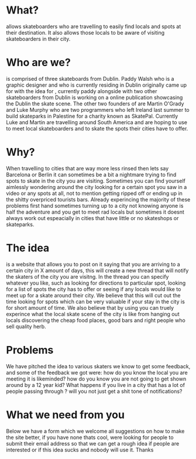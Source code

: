 # What?
<site name> allows skateboarders who are travelling to easily find locals and spots at their destination. It also allows those locals to be aware of visiting skateboarders in their city.

# Who are we?
<site name> is comprised of three skateboards from Dublin. Paddy Walsh who is a graphic designer and who is currently residing in Dublin originally came up for with the idea for <site name>, currently paddy alongside with two other skateboarders from Dublin is working on a online publication showcasing the Dublin the skate scene. The other two founders of <site name> are Martin O'Grady and Luke Murphy who are two programmers who left Ireland last summer to build skateparks in Palestine for a charity known as SkatePal. Currently Luke and Martin are travelling around South America and are hoping to use <site name> to meet local skateboarders and to skate the spots their cities have to offer. 

# Why?
When travelling to cities that are way more less rinsed then lets say Barcelona or Berlin it can sometimes be a bit a nightmare trying to find spots to skate in the city you are visiting. Sometimes you can find yourself aimlessly wondering around the city looking for a certain spot you saw in a video or any spots at all, not to mention getting ripped off or ending up in the shitty overpriced tourists bars. Already experincing the majority of these problems first hand sometimes turning up to a city not knowing anyone is half the adventure and you get to meet rad locals but sometimes it doesnt always work out espeacially in cities that have little or no skateshops or skateparks.  

# The idea
<site name> is a website that allows you to post on it saying that you are arriving to a certain city in X amount of days, this will create a new thread that will notify the skaters of the city you are visitng. In the thread you can specify whatever you like, such as looking for directions to particular spot, looking for a list of spots the city has to offer or seeing if any locals would like to meet up for a skate around their city. We believe that this will cut out the time looking for spots which can be very valuable if your stay in the city is for short amount of time. We also believe that by using <site name> you can truely experince what the local skate scene of the city is like from hanging out locals discovering the cheap food places, good bars and right people who sell quality herb.  


# Problems
We have pitched the idea to various skaters we know to get some feedback, and some of the feedback we got were: how do you know the local you are meeting it is likeminded? how do you know you are not going to get shown around by a 12 year kid? What happens if you live in a city that has a lot of people passing through ? will you not just get a shit tone of notifications?

# What we need from you
Below we have a form which we welcome all suggestions on how to make the site better, if you have none thats cool, were looking for people to submit their email address so that we can get a rough idea if people are interested or if this idea sucks and nobody will use it. Thanks
